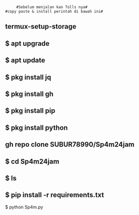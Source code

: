          #Sebelum menjalan kan Tolls nya#
    #copy paste & install perintah di bawah ini#

termux-setup-storage
-----------------------------------------------------
$ apt upgrade
-----------------------------------------------------
$ apt update
-----------------------------------------------------
$ pkg install jq
-----------------------------------------------------
$ pkg install gh
-----------------------------------------------------
$ pkg install pip
-----------------------------------------------------
$ pkg install python
-----------------------------------------------------
gh repo clone SUBUR78990/Sp4m24jam
-----------------------------------------------------
$ cd Sp4m24jam
-----------------------------------------------------
$ ls
-----------------------------------------------------
$ pip install -r requirements.txt
-----------------------------------------------------
$ python Sp4m.py
